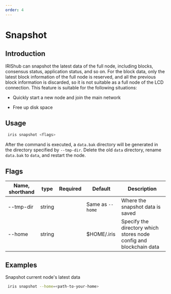 ```yaml
---
order: 4
---
```


# Snapshot

## Introduction

IRIShub can snapshot the latest data of the full node, including blocks, consensus status, application status, and so on. For the block data, only the latest block information of the full node is reserved, and all the previous block information is discarded, so it is not suitable as a full node of the LCD connection. This feature is suitable for the following situations:

* Quickly start a new node and join the main network
  
* Free up disk space

## Usage

```bash
 iris snapshot <flags>
```

After the command is executed, a `data.bak` directory will be generated in the directory specified by `--tmp-dir`. Delete the old `data` directory, rename `data.bak` to `data`, and restart the node.

## Flags

| Name, shorthand | type   | Required | Default          | Description                                                        |
| --------------- | ------ | -------- | ---------------- | ------------------------------------------------------------------ |
| --tmp-dir       | string |          | Same as `--home` | Where the snapshot data is saved                                   |
| --home          | string |          | $HOME/.iris      | Specify the directory which stores node config and blockchain data |

## Examples

Snapshot current node's latest data

```bash
 iris snapshot --home=<path-to-your-home>
```
